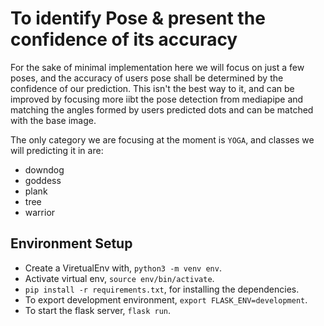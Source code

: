 # To identify Pose & present the confidence of its accuracy

For the sake of minimal implementation here we will focus on just a few poses, and the accuracy of users pose shall be determined by the confidence of our prediction.
This isn't the best way to it, and can be improved by focusing more iibt the pose detection from mediapipe and matching the angles formed by users predicted dots and can be matched with the base image.

The only category we are focusing at the moment is `YOGA`, and classes we will predicting it in are:

- downdog
- goddess
- plank
- tree
- warrior

## Environment Setup

- Create a ViretualEnv with, ```python3 -m venv env```.
- Activate virtual env, ```source env/bin/activate```.
- ```pip install -r requirements.txt```, for installing the dependencies.
- To export development environment, ```export FLASK_ENV=development```.
- To start the flask server, ```flask run```.
